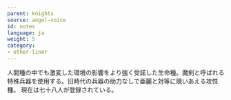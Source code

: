 ```yaml
---
parent: knights
source: angel-voice
id: notes
language: ja
weight: 5
category:
- ether-liner
---
```


人間種の中でも激変した環境の影響をより強く受諾した生命種。魔剣と呼ばれる特殊兵器を使用する。旧時代の兵器の助力なしで亜麗と対等に競いあえる攻性種。
現在は七十八人が登録されている。
